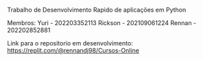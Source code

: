 Trabalho de Desenvolvimento Rapido de aplicações em Python

Membros: 
Yuri - 202203352113
Rickson - 202109061224
Rennan - 202202852881

Link para o repositorio em desenvolvimento:
https://replit.com/@rennandj98/Cursos-Online 
